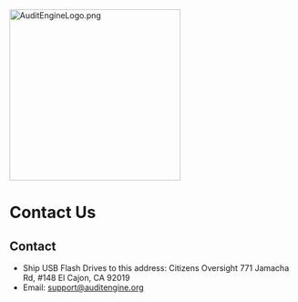 <link rel="icon" type="image/x-icon" href="https://mapper.auditengine.org/assets/images/A.png">

<img src="https://copswiki.org/w/pub/Common/AuditEngine/AuditEngineLogo.png" alt="AuditEngineLogo.png" width='300' />

# Contact Us

## Contact

- Ship USB Flash Drives to this address:
  Citizens Oversight
  771 Jamacha Rd, #148
  El Cajon, CA 92019
- Email: support@auditengine.org
